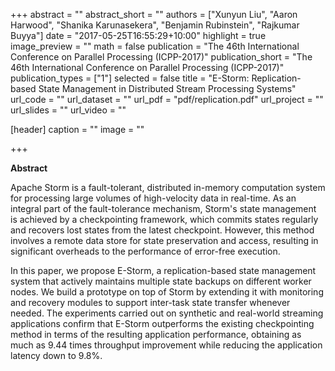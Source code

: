 +++
abstract = ""
abstract_short = ""
authors = ["Xunyun Liu", "Aaron Harwood", "Shanika Karunasekera", "Benjamin Rubinstein",  "Rajkumar Buyya"]
date = "2017-05-25T16:55:29+10:00"
highlight = true
image_preview = ""
math = false
publication = "The 46th International Conference on Parallel Processing (ICPP-2017)"
publication_short = "The 46th International Conference on Parallel Processing (ICPP-2017)"
publication_types = ["1"]
selected = false
title = "E-Storm: Replication-based State Management in Distributed Stream Processing Systems"
url_code = ""
url_dataset = ""
url_pdf = "pdf/replication.pdf"
url_project = ""
url_slides = ""
url_video = ""

[header]
  caption = ""
  image = ""

+++

**Abstract**

Apache Storm is a fault-tolerant, distributed in-memory computation system for processing large volumes of high-velocity data in real-time. As an integral part of the fault-tolerance mechanism, Storm's  state management is achieved by a checkpointing framework, which commits  states regularly and recovers lost states from the latest checkpoint. However, this method involves a remote data store for state preservation and access, resulting in significant overheads to the performance of error-free execution. 

In this paper, we propose E-Storm, a replication-based state management system that actively maintains multiple state backups on different worker nodes. We build a prototype on top of Storm by extending it with monitoring and recovery modules to support inter-task state transfer whenever needed. The experiments carried out on synthetic and real-world streaming applications confirm that E-Storm outperforms the existing checkpointing method in terms of the resulting application performance, obtaining as much as 9.44 times throughput improvement while reducing the application latency down to 9.8%.

